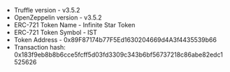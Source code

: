 * Truffle version - v3.5.2
* OpenZeppelin version - v3.5.2
* ERC-721 Token Name - Infinite Star Token
* ERC-721 Token Symbol - IST
* Token Address - 0x89F87174b77F5Ed1630204669d4A3f4435539b66
* Transaction hash:    0x183f9eb8b8b6cce5fcff5d03fd3309c343b6bf56737218c86abe82edc1525626


